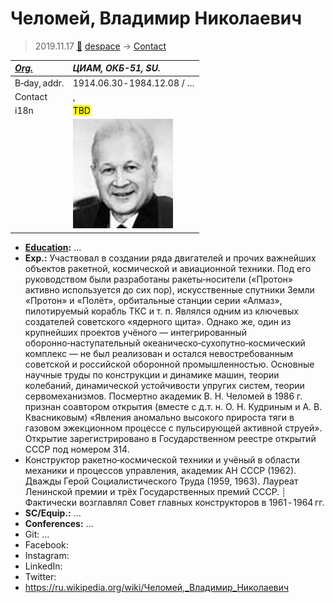 # Челомей, Владимир Николаевич
> 2019.11.17 [🚀](../index/index.md) [despace](index.md) → [Contact](contact.md)

|*[Org.](contact.md)*|*ЦИАМ, ОКБ-51, SU.*|
|:--|:--|
|B‑day, addr.|1914.06.30 ‑ 1984.12.08 / …|
|Contact|, |
|i18n|<mark>TBD</mark>|
||[![](f/contact/c/chelomey1_photo_thumb.jpg)](f/contact/c/chelomey1_photo.jpg)|

   - **[Education](edu.md):** …
   - **Exp.:** Участвовал в создании ряда двигателей и прочих важнейших объектов ракетной, космической и авиационной техники. Под его руководством были разработаны ракеты‑носители («Протон» активно используется до сих пор), искусственные спутники Земли «Протон» и «Полёт», орбитальные станции серии «Алмаз», пилотируемый корабль ТКС и т. п. Являлся одним из ключевых создателей советского «ядерного щита». Однако же, один из крупнейших проектов учёного — интегрированный оборонно‑наступательный океаническо‑сухопутно‑космический комплекс — не был реализован и остался невостребованным советской и российской оборонной промышленностью. Основные научные труды по конструкции и динамике машин, теории колебаний, динамической устойчивости упругих систем, теории сервомеханизмов. Посмертно академик В. Н. Челомей в 1986 г. признан соавтором открытия (вместе с д.т. н. О. Н. Кудриным и А. В. Квасниковым) «Явления аномально высокого прироста тяги в газовом эжекционном процессе с пульсирующей активной струей». Открытие зарегистрировано в Государственном реестре открытий СССР под номером 314.
   - Конструктор ракетно‑космической техники и учёный в области механики и процессов управления, академик АН СССР (1962). Дважды Герой Социалистического Труда (1959, 1963). Лауреат Ленинской премии и трёх Государственных премий СССР. ┊ Фактически возглавлял Совет главных конструкторов в 1961 ‑ 1964 гг.
   - **SC/Equip.:** …
   - **Conferences:** …
   - Git: …
   - Facebook: 
   - Instagram: 
   - LinkedIn: 
   - Twitter: 
   - <https://ru.wikipedia.org/wiki/Челомей,_Владимир_Николаевич>
